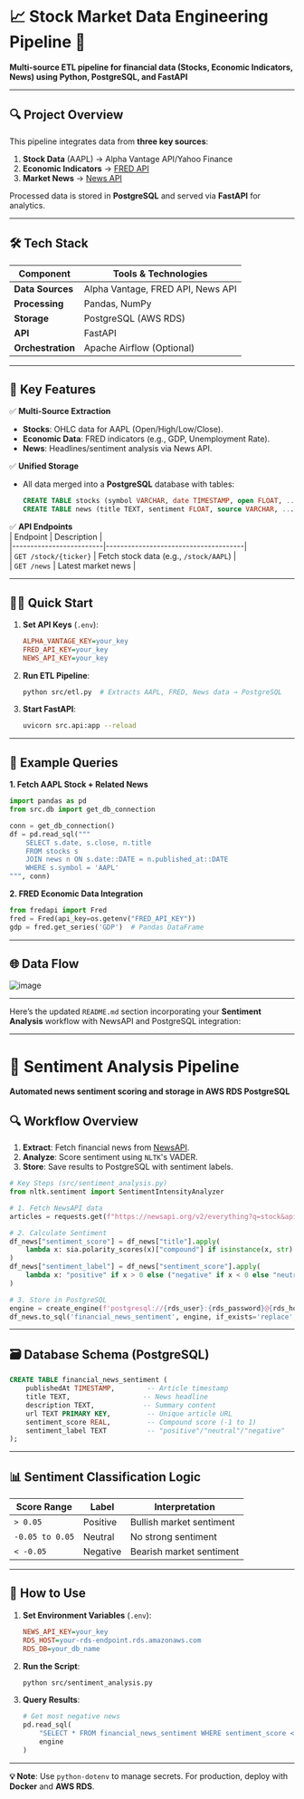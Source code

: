 
# 📈 Stock Market Data Engineering Pipeline 🚀  
**Multi-source ETL pipeline for financial data (Stocks, Economic Indicators, News) using Python, PostgreSQL, and FastAPI**  

---

## 🔍 Project Overview  
This pipeline integrates data from **three key sources**:  
1. **Stock Data** (AAPL) → Alpha Vantage API/Yahoo Finance  
2. **Economic Indicators** → [FRED API](https://fred.stlouisfed.org/docs/api/fred/)  
3. **Market News** → [News API](https://newsapi.org/)  

Processed data is stored in **PostgreSQL** and served via **FastAPI** for analytics.  

---

## 🛠 Tech Stack  
| Component          | Tools & Technologies                          |  
|--------------------|-----------------------------------------------|  
| **Data Sources**   | Alpha Vantage, FRED API, News API             |  
| **Processing**     | Pandas, NumPy                                 |  
| **Storage**        | PostgreSQL (AWS RDS)                          |  
| **API**            | FastAPI                                       |  
| **Orchestration**  | Apache Airflow (Optional)                     |  

---

## 🚀 Key Features  
✅ **Multi-Source Extraction**  
- **Stocks**: OHLC data for AAPL (Open/High/Low/Close).  
- **Economic Data**: FRED indicators (e.g., GDP, Unemployment Rate).  
- **News**: Headlines/sentiment analysis via News API.  

✅ **Unified Storage**  
- All data merged into a **PostgreSQL** database with tables:  
  ```sql
  CREATE TABLE stocks (symbol VARCHAR, date TIMESTAMP, open FLOAT, ...);
  CREATE TABLE news (title TEXT, sentiment FLOAT, source VARCHAR, ...);
  ```

✅ **API Endpoints**  
| Endpoint                | Description                          |  
|-------------------------|--------------------------------------|  
| `GET /stock/{ticker}`   | Fetch stock data (e.g., `/stock/AAPL`) |  
| `GET /news`             | Latest market news                   |  

---

## 🏃‍♂️ Quick Start  
1. **Set API Keys** (`.env`):  
   ```ini
   ALPHA_VANTAGE_KEY=your_key
   FRED_API_KEY=your_key
   NEWS_API_KEY=your_key
   ```

2. **Run ETL Pipeline**:  
   ```bash
   python src/etl.py  # Extracts AAPL, FRED, News data → PostgreSQL
   ```

3. **Start FastAPI**:  
   ```bash
   uvicorn src.api:app --reload
   ```

---

## 📂 Example Queries  
**1. Fetch AAPL Stock + Related News**  
```python
import pandas as pd
from src.db import get_db_connection

conn = get_db_connection()
df = pd.read_sql("""
    SELECT s.date, s.close, n.title 
    FROM stocks s
    JOIN news n ON s.date::DATE = n.published_at::DATE
    WHERE s.symbol = 'AAPL'
""", conn)
```

**2. FRED Economic Data Integration**  
```python
from fredapi import Fred
fred = Fred(api_key=os.getenv("FRED_API_KEY"))
gdp = fred.get_series('GDP')  # Pandas DataFrame
```

---

## 🌐 Data Flow  
![image](https://github.com/user-attachments/assets/1e933324-31d7-4aa0-a220-bd869f3bc4d0)


---
Here’s the updated `README.md` section incorporating your **Sentiment Analysis** workflow with NewsAPI and PostgreSQL integration:

---

# 📰 Sentiment Analysis Pipeline  
**Automated news sentiment scoring and storage in AWS RDS PostgreSQL**  

## 🔍 Workflow Overview  
1. **Extract**: Fetch financial news from [NewsAPI](https://newsapi.org/).  
2. **Analyze**: Score sentiment using `NLTK`'s VADER.  
3. **Store**: Save results to PostgreSQL with sentiment labels.  

```python
# Key Steps (src/sentiment_analysis.py)
from nltk.sentiment import SentimentIntensityAnalyzer

# 1. Fetch NewsAPI data
articles = requests.get(f"https://newsapi.org/v2/everything?q=stock&apiKey={API_KEY}").json()

# 2. Calculate Sentiment
df_news["sentiment_score"] = df_news["title"].apply(
    lambda x: sia.polarity_scores(x)["compound"] if isinstance(x, str) else 0
)
df_news["sentiment_label"] = df_news["sentiment_score"].apply(
    lambda x: "positive" if x > 0 else ("negative" if x < 0 else "neutral")
)

# 3. Store in PostgreSQL
engine = create_engine(f'postgresql://{rds_user}:{rds_password}@{rds_host}:{rds_port}/{rds_db}')
df_news.to_sql('financial_news_sentiment', engine, if_exists='replace', index=False)
```

---

## 🗃 Database Schema (PostgreSQL)  
```sql
CREATE TABLE financial_news_sentiment (
    publishedAt TIMESTAMP,        -- Article timestamp
    title TEXT,                  -- News headline
    description TEXT,            -- Summary content
    url TEXT PRIMARY KEY,         -- Unique article URL
    sentiment_score REAL,         -- Compound score (-1 to 1)
    sentiment_label TEXT          -- "positive"/"neutral"/"negative"
);
```

---

## 📊 Sentiment Classification Logic  
| Score Range  | Label      | Interpretation              |  
|--------------|------------|-----------------------------|  
| `> 0.05`     | Positive   | Bullish market sentiment    |  
| `-0.05 to 0.05` | Neutral  | No strong sentiment        |  
| `< -0.05`    | Negative   | Bearish market sentiment    |  

---

## 🚀 How to Use  
1. **Set Environment Variables** (`.env`):  
   ```ini
   NEWS_API_KEY=your_key
   RDS_HOST=your-rds-endpoint.rds.amazonaws.com
   RDS_DB=your_db_name
   ```

2. **Run the Script**:  
   ```bash
   python src/sentiment_analysis.py
   ```

3. **Query Results**:  
   ```python
   # Get most negative news
   pd.read_sql(
       "SELECT * FROM financial_news_sentiment WHERE sentiment_score < -0.3 ORDER BY publishedAt DESC LIMIT 5",
       engine
   )
   ```

---



**💡 Note**: Use `python-dotenv` to manage secrets. For production, deploy with **Docker** and **AWS RDS**.  

